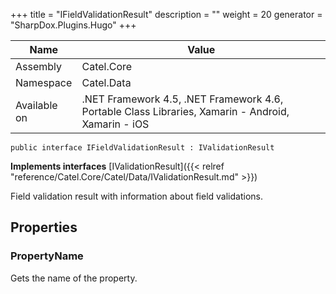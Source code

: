 

+++
title = "IFieldValidationResult" 
description = ""
weight = 20
generator = "SharpDox.Plugins.Hugo"
+++

Name|Value
---|---
Assembly|Catel.Core
Namespace|Catel.Data
Available on|.NET Framework 4.5, .NET Framework 4.6, Portable Class Libraries, Xamarin - Android, Xamarin - iOS

```
public interface IFieldValidationResult : IValidationResult
```

**Implements interfaces**
[IValidationResult]({{< relref "reference/Catel.Core/Catel/Data/IValidationResult.md" >}})

Field validation result with information about field validations.

## Properties

### PropertyName

Gets the name of the property.

